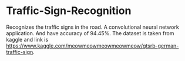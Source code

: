 # Traffic-Sign-Recognition
 Recognizes the traffic signs in the road. 
 A convolutional neural network application. 
 And have accuracy of 94.45%. 
 The dataset is taken from kaggle and link is https://www.kaggle.com/meowmeowmeowmeowmeow/gtsrb-german-traffic-sign.
